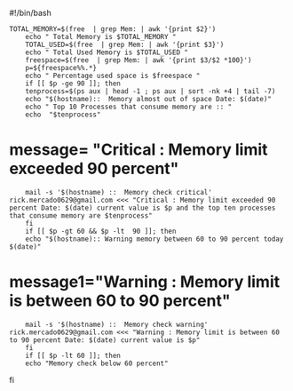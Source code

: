 #!/bin/bash	

	TOTAL_MEMORY=$(free  | grep Mem: | awk '{print $2}')
        echo " Total Memory is $TOTAL_MEMORY "
        TOTAL_USED=$(free  | grep Mem: | awk '{print $3}')
        echo " Total Used Memory is $TOTAL_USED "
        freespace=$(free  | grep Mem: | awk '{print $3/$2 *100}')
        p=${freespace%%.*}
        echo " Percentage used space is $freespace "
        if [[ $p -ge 90 ]]; then
        tenprocess=$(ps aux | head -1 ; ps aux | sort -nk +4 | tail -7)
        echo "$(hostname)::  Memory almost out of space Date: $(date)"
        echo " Top 10 Processes that consume memory are :: " 
        echo  "$tenprocess"
#        message= "Critical : Memory limit exceeded 90 percent"
        mail -s '$(hostname) ::  Memory check critical' rick.mercado0629@gmail.com <<< "Critical : Memory limit exceeded 90 percent Date: $(date) current value is $p and the top ten processes that consume memory are $tenprocess"
        fi
        if [[ $p -gt 60 && $p -lt  90 ]]; then
        echo "$(hostname):: Warning memory between 60 to 90 percent today $(date)"
#        message1="Warning : Memory limit is between 60 to 90 percent"
        mail -s '$(hostname) ::  Memory check warning' rick.mercado0629@gmail.com <<< "Warning : Memory limit is between 60 to 90 percent Date: $(date) current value is $p"
        fi
        if [[ $p -lt 60 ]]; then
        echo "Memory check below 60 percent"
fi


